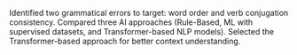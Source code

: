
Identified two grammatical errors to target: word order and verb conjugation consistency. Compared three AI approaches (Rule-Based, ML with supervised datasets, and Transformer-based NLP models). Selected the Transformer-based approach for better context understanding.
